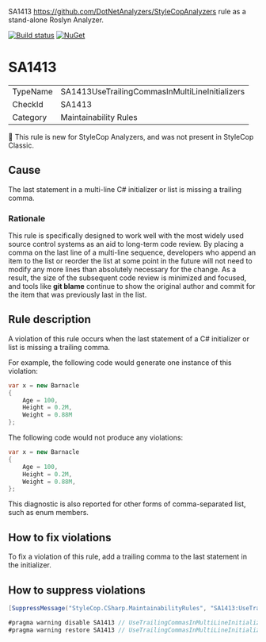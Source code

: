 SA1413 https://github.com/DotNetAnalyzers/StyleCopAnalyzers rule as a stand-alone Roslyn Analyzer.

[![Build status](https://ci.appveyor.com/api/projects/status/qoqatl4nj8ekq61u?svg=true)](https://ci.appveyor.com/project/krk/sa1413)
[![NuGet](https://img.shields.io/nuget/v/RoslynAnalyzers.SA1413.svg?style=plastic)](https://www.nuget.org/packages/RoslynAnalyzers.SA1413/)

# SA1413

<table>
<tr>
  <td>TypeName</td>
  <td>SA1413UseTrailingCommasInMultiLineInitializers</td>
</tr>
<tr>
  <td>CheckId</td>
  <td>SA1413</td>
</tr>
<tr>
  <td>Category</td>
  <td>Maintainability Rules</td>
</tr>
</table>

:memo: This rule is new for StyleCop Analyzers, and was not present in StyleCop Classic.

## Cause

The last statement in a multi-line C# initializer or list is missing a trailing comma.

### Rationale

This rule is specifically designed to work well with the most widely used source control systems as an aid to long-term
code review. By placing a comma on the last line of a multi-line sequence, developers who append an item to the list or
reorder the list at some point in the future will not need to modify any more lines than absolutely necessary for the
change. As a result, the size of the subsequent code review is minimized and focused, and tools like **git blame**
continue to show the original author and commit for the item that was previously last in the list.

## Rule description

A violation of this rule occurs when the last statement of a C# initializer or list is missing a trailing comma.

For example, the following code would generate one instance of this violation:

```csharp
var x = new Barnacle
{
    Age = 100,
    Height = 0.2M,
    Weight = 0.88M
};
```

The following code would not produce any violations:

```csharp
var x = new Barnacle
{
    Age = 100,
    Height = 0.2M,
    Weight = 0.88M,
};
```

This diagnostic is also reported for other forms of comma-separated list, such as enum members.

## How to fix violations

To fix a violation of this rule, add a trailing comma to the last statement in the initializer.

## How to suppress violations

```csharp
[SuppressMessage("StyleCop.CSharp.MaintainabilityRules", "SA1413:UseTrailingCommasInMultiLineInitializers", Justification = "Reviewed.")]
```

```csharp
#pragma warning disable SA1413 // UseTrailingCommasInMultiLineInitializers
#pragma warning restore SA1413 // UseTrailingCommasInMultiLineInitializers
```
